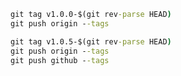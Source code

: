 


```cmd
git tag v1.0.0-$(git rev-parse HEAD)
git push origin --tags
```



```cmd
git tag v1.0.5-$(git rev-parse HEAD)
git push origin --tags
git push github --tags
```


